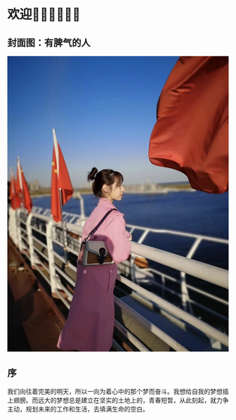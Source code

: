 # 欢迎👏🏻👏🏻👏🏻

## 封面图：有脾气的人
![img_1.png](./img-new.png)

## 序
我们向往着完美的明天，所以一向为着心中的那个梦而奋斗。我想给自我的梦想插上翅膀。而远大的梦想总是建立在坚实的土地上的，青春短暂，从此刻起，就力争主动，规划未来的工作和生活，去填满生命的空白。
